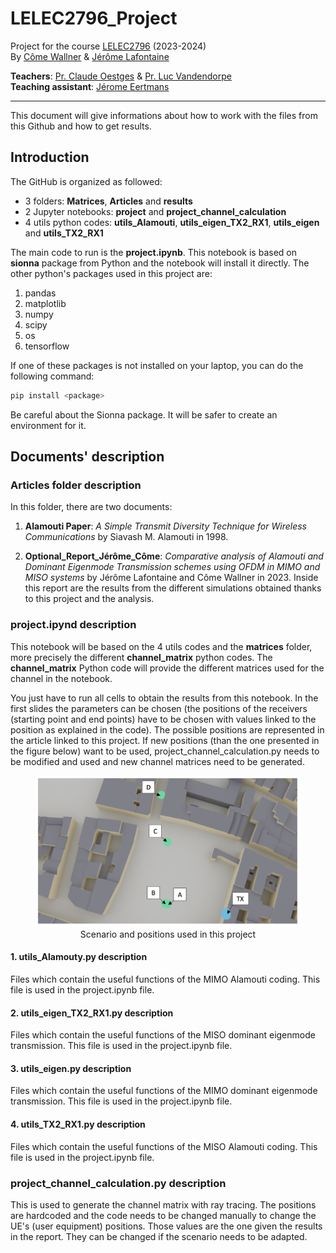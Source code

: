 # LELEC2796_Project
Project for the course [LELEC2796](https://uclouvain.be/en-cours-2023-lelec2796) (2023-2024) <br>
By [Côme Wallner](https://github.com/elCarac) & [Jérôme Lafontaine](https://github.com/JeromeLafontaine)

**Teachers**: [Pr. Claude Oestges](https://en.wikipedia.org/wiki/Claude_Oestges) & [Pr. Luc Vandendorpe](https://uclouvain.be/fr/repertoires/luc.vandendorpe) <br>
**Teaching assistant**: [Jérome Eertmans](https://github.com/jeertmans)

---
This document will give informations about how to work with the files from this Github and how to get results.


## Introduction
The GitHub is organized as followed:
- 3 folders: **Matrices**, **Articles** and **results**
- 2 Jupyter notebooks: **project** and **project_channel_calculation** 
- 4 utils python codes: **utils_Alamouti**, **utils_eigen_TX2_RX1**, **utils_eigen** and **utils_TX2_RX1**


The main code to run is the **project.ipynb**. This notebook is based on **sionna** package from Python and the notebook will install it directly. The other python's packages used in this project are:


1. pandas
2. matplotlib
3. numpy
4. scipy
5. os
6. tensorflow

If one of these packages is not installed on your laptop, you can do the following command:

```bash
pip install <package>
```
Be careful about the Sionna package. It will be safer to create an environment for it.

## Documents' description
### Articles folder description
In this folder, there are two documents:

1. **Alamouti Paper**: *A Simple Transmit Diversity Technique for Wireless Communications*  by Siavash M. Alamouti in 1998.

2. **Optional_Report_Jérôme_Côme**: *Comparative analysis of Alamouti and Dominant Eigenmode Transmission schemes using OFDM in MIMO and MISO systems* by Jérôme Lafontaine and Côme Wallner in 2023.
   Inside this report are the results from the different simulations obtained thanks to this project and the analysis.

### project.ipynd description
This notebook will be based on the 4 utils codes and the **matrices** folder, more precisely the different **channel_matrix** python codes. The **channel_matrix** Python code will provide the different matrices used for the channel in the notebook. 

You just have to run all cells to obtain the results from this notebook. In the first slides the parameters can be chosen (the positions of the receivers (starting point and end points) have to be chosen with values linked to the position as explained in the code). The possible positions are represented in the article linked to this project. If new positions (than the one presented in the figure below) want to be used, project_channel_calculation.py needs to be modified and used and new channel matrices need to be generated. 

<figure>
  <center><img src="Scenario_annoted.png" alt="Scenario annoted"/></center>
  <center><figcaption>Scenario and positions used in this project</figcaption></center>
</figure>

#### 1. utils_Alamouty.py description
Files which contain the useful functions of the MIMO Alamouti coding. This file is used in the project.ipynb file.

#### 2. utils_eigen_TX2_RX1.py description
Files which contain the useful functions of the MISO dominant eigenmode transmission. This file is used in the project.ipynb file.


#### 3. utils_eigen.py description
Files which contain the useful functions of the MIMO dominant eigenmode transmission. This file is used in the project.ipynb file.

#### 4. utils_TX2_RX1.py description
Files which contain the useful functions of the MISO Alamouti coding. This file is used in the project.ipynb file.

### project_channel_calculation.py description
This is used to generate the channel matrix with ray tracing. The positions are hardcoded and the code needs to be changed manually to change the UE's (user equipment) positions. 
Those values are the one given the results in the report. They can be changed if the scenario needs to be adapted.
